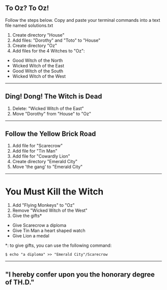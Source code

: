 ## To Oz?  To Oz!

Follow the steps below. Copy and paste your terminal commands into a text file named solutions.txt 

1. Create directory "House"
2. Add files: "Dorothy" and "Toto" to "House"
3. Create directory "Oz"
4. Add files for the 4 Witches to "Oz":
  - Good Witch of the North
  - Wicked Witch of the East
  - Good Witch of the South
  - Wicked Witch of the West

---

## Ding! Dong! The Witch is Dead

1. Delete: "Wicked Witch of the East"
2. Move "Dorothy" from "House" to "Oz"

---

## Follow the Yellow Brick Road

1. Add file for "Scarecrow"
2. Add file for "Tin Man"
3. Add file for "Cowardly Lion"
4. Create directory "Emerald City"
5. Move 'the gang' to "Emerald City"

---

# You Must Kill the Witch

1. Add "Flying Monkeys" to "Oz"
2. Remove "Wicked Witch of the West"
3. Give the gifts*
  - Give Scarecrow a diploma
  - Give Tin Man a heart shaped watch
  - Give Lion a medal

*: to give gifts, you can use the following command:
```
$ echo "a diploma" >> "Emerald City"/Scarecrow
```
---
## "I hereby confer upon you the honorary degree of TH.D."